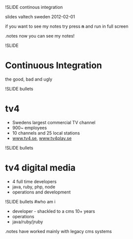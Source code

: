 !SLIDE
continous integration

slides valtech sweden 2012-02-01 

if you want to see my notes try press **n**
and run in full screen

.notes now you can see my notes!

!SLIDE 
# Continuous Integration 
the good, bad and ugly 

!SLIDE bullets 
# tv4
* Swedens largest commercial TV channel
* 900~ employees
* 10 channels and 25 local stations
* www.tv4.se, www.tv4play.se

!SLIDE bullets 
# tv4 digital media
* 4 full time developers
* java, ruby, php, node
* operations and development

!SLIDE bullets 
#who am i
* developer - shackled to a cms 10+ years
* operations
* java/ruby/jruby

.notes have worked mainly with legacy cms systems

